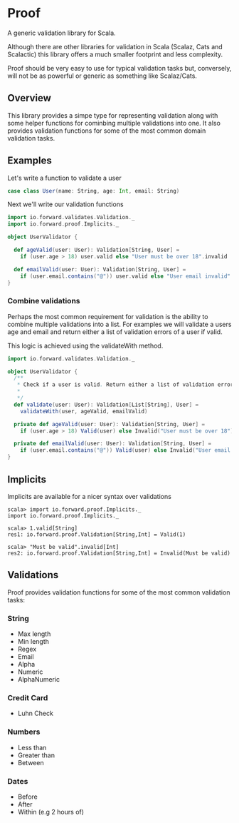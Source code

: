 # Proof

A generic validation library for Scala.

Although there are other libraries for validation in Scala (Scalaz, Cats and Scalactic) this library offers a much smaller footprint and less complexity. 

Proof should be very easy to use for typical validation tasks but, conversely, will not be as powerful or generic as something like Scalaz/Cats.

## Overview

This library provides a simpe type for representing validation along with some helper functions for cominbing multiple validations into one. It also provides validation functions for some of the most common domain validation tasks.

## Examples

Let's write a function to validate a user

```scala
case class User(name: String, age: Int, email: String)
```

Next we'll write our validation functions

```scala
import io.forward.validates.Validation._
import io.forward.proof.Implicits._

object UserValidator {

  def ageValid(user: User): Validation[String, User] = 
    if (user.age > 18) user.valid else "User must be over 18".invalid

  def emailValid(user: User): Validation[String, User] = 
    if (user.email.contains("@")) user.valid else "User email invalid".invalid
}
```

### Combine validations

Perhaps the most common requirement for validation is the ability to combine multiple validations into a list. For examples we will
validate a users age and email and return either a list of validation errors of a user if valid.

This logic is achieved using the validateWith method.


```scala
import io.forward.validates.Validation._

object UserValidator {
  /**
   * Check if a user is valid. Return either a list of validation errors or a user
   *
   */
  def validate(user: User): Validation[List[String], User] = 
    validateWith(user, ageValid, emailValid)

  private def ageValid(user: User): Validation[String, User] = 
    if (user.age > 18) Valid(user) else Invalid("User must be over 18")

  private def emailValid(user: User): Validation[String, User] = 
    if (user.email.contains("@")) Valid(user) else Invalid("User email invalid")
}

```

## Implicits

Implicits are available for a nicer syntax over validations

```
scala> import io.forward.proof.Implicits._
import io.forward.proof.Implicits._

scala> 1.valid[String]
res1: io.forward.proof.Validation[String,Int] = Valid(1)

scala> "Must be valid".invalid[Int]
res2: io.forward.proof.Validation[String,Int] = Invalid(Must be valid)

```

## Validations

Proof provides validation functions for some of the most common validation tasks:

### String

+ Max length
+ Min length
+ Regex
+ Email
+ Alpha
+ Numeric
+ AlphaNumeric

### Credit Card

+ Luhn Check

### Numbers

+ Less than
+ Greater than
+ Between

### Dates

+ Before
+ After
+ Within (e.g 2 hours of)

